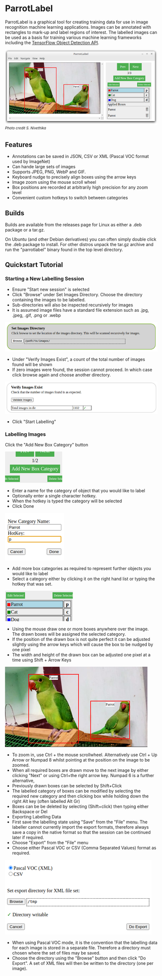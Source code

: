 # ParrotLabel
ParrotLabel is a graphical tool for creating training data for use in image recognition machine learning applications. Images can be annotated with rectangles to mark-up and label regions of interest. The labelled images can be used as a basis for training various machine learning frameworks including the [TensorFlow Object Detection API](https://tensorflow-object-detection-api-tutorial.readthedocs.io/en/latest/training.html).

![](img/HelpLabellerWindow.png)    
<sup>*Photo credit S. Nivethika*</sup>

## Features
* Annotations can be saved in JSON, CSV or XML (Pascal VOC format used by ImageNet)
* Can hande large sets of images
* Supports JPEG, PNG, WebP and GIF.
* Keyboard nudge to precisely align boxes using the arrow keys
* Image zoom using the mouse scroll wheel
* Box positions are recorded at arbitrarily high precision for any zoom level
* Convenient custom hotkeys to switch between categories

## Builds

Builds are available from the releases page for Linux as either a .deb package or a tar.gz.

On Ubuntu (and other Debian derivatives) you can often simply double click the .deb package to install. For other distros unpack the tar.gz archive and run the "parrotlabel" binary found in the top level directory.


## Quickstart Tutorial

### Starting a New Labelling Session

* Ensure "Start new session" is selected
* Click "Browse" under Set Images Directory. Choose the directory containing the images to be labelled.
* Sub-directories will also be inspected recursively for images
* It is assumed image files have a standard file extension such as .jpg, .jpeg, .gif, .png or .webp

<img src="img/HelpSetImagesDirectory.png/">

* Under "Verify Images Exist", a count of the total number of images found will be shown
* If zero images were found, the session cannot proceed. In which case click browse again and choose another directory.

<img src="img/HelpNumberOfImagesFound.png">

* Click "Start Labelling"

### Labelling Images

Click the "Add New Box Category" button

<kbd><img src="img/HelpAddNewBoxCategory.png"></kbd>

* Enter a name for the category of object that you would like to label
* Optionally enter a single character hotkey.
* When the hotkey is typed the category will be selected
* Click Done

<kbd><img src="img/HelpAddNewCategoryForm.png"></kbd>

* Add more box categories as required to represent further objects you would like to label
* Select a category either by clicking it on the right hand list or typing the hotkey that was set.

<kbd><img src="img/HelpSelectCategory.png"></kbd>

* Using the mouse draw one or more boxes anywhere over the image. The drawn boxes will be assigned the selected category.
* If the position of the drawn box is not quite perfect it can be adjusted slightly using the arrow keys which will cause the box to be nudged by one pixel
* The width and height of the drawn box can be adjusted one pixel at a time using Shift + Arrow Keys

<kbd><img src="img/HelpLabelledParrots.png"></kdb>

* To zoom in, use Ctrl + the mouse scrollwheel. Alternatively use Ctrl + Up Arrow or Numpad 8 whilst pointing at the position on the image to be zoomed.
* When all required boxes are drawn move to the next image by either clicking "Next" or using Ctrl+the right arrow key. Numpad 6 is a further alternative,
* Previously drawn boxes can be selected by Shift+Click
* The labelled category of boxes can be modified by selecting the required new category and then clicking box while holding down the right Alt key (often labelled Alt Gr)
* Boxes can be be deleted by selecting (Shift+click) then typing either Backspace or Del
* Exporting Labelling Data
* First save the labelling state using "Save" from the "File" menu. The labeller cannot currently import the export formats, therefore always save a copy in the native format so that the session can be continued later if required.
* Choose "Export" from the "File" menu
* Choose either Pascal VOC or CSV (Comma Separated Values) format as required.

<kbd><img src="img/HelpExportDialogue.png"></kdb>

* When using Pascal VOC mode, it is the convention that the labelling data for each image is stored in a separate file. Therefore a directory must chosen where the set of files may be saved.
* Choose the directory using the "Browse" button and then click "Do Export". A set of XML files will then be written to the directory (one per image).
